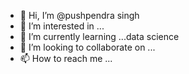 - 👋 Hi, I’m @pushpendra singh
- 👀 I’m interested in ...
- 🌱 I’m currently learning ...data science
- 💞️ I’m looking to collaborate on ...
- 📫 How to reach me ...

<!---
pthakur94075/pthakur94075 is a ✨ special ✨ repository because its `README.md` (this file) appears on your GitHub profile.
You can click the Preview link to take a look at your changes.
--->
